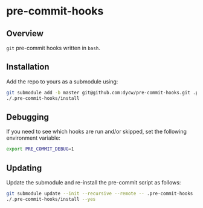# pre-commit-hooks

## Overview

`git` pre-commit hooks written in `bash`.

## Installation

Add the repo to yours as a submodule using:

```bash
git submodule add -b master git@github.com:dycw/pre-commit-hooks.git .pre-commit-hooks
./.pre-commit-hooks/install
```

## Debugging




If you need to see which hooks are run and/or skipped, set the following environment variable:

```bash
export PRE_COMMIT_DEBUG=1
```

## Updating

Update the submodule and re-install the pre-commit script as follows:

```bash
git submodule update --init --recursive --remote -- .pre-commit-hooks
./.pre-commit-hooks/install --yes

```
